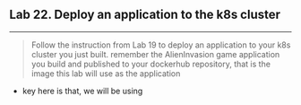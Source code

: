 ## Lab 22. Deploy an application to the k8s cluster
___

> Follow the instruction from Lab 19 to deploy an application to your k8s cluster you just built. remember the AlienInvasion game application you build and published to your dockerhub repository, that is the image this lab will use as the application


* key here is that, we will be using
